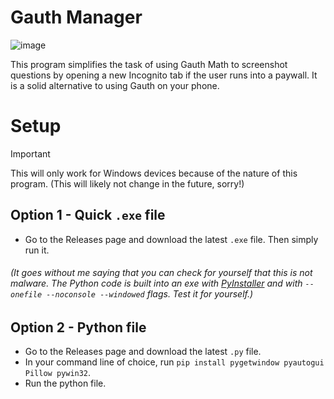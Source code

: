 # Gauth Manager
![image](https://github.com/user-attachments/assets/03f3643b-87bf-46cd-83ef-0626ed3e68da)

This program simplifies the task of using Gauth Math to screenshot questions by opening a new Incognito tab if the user runs into a paywall. It is a solid alternative to using Gauth on your phone.

# Setup
> [!IMPORTANT]
> This will only work for Windows devices because of the nature of this program. (This will likely not change in the future, sorry!)
## Option 1 - Quick `.exe` file
- Go to the Releases page and download the latest `.exe` file. Then simply run it.
###### (It goes without me saying that you can check for yourself that this is not malware. The Python code is built into an exe with [PyInstaller](https://pypi.org/project/pyinstaller/) and with `--onefile --noconsole --windowed` flags. Test it for yourself.)
## Option 2 - Python file
- Go to the Releases page and download the latest `.py` file.
- In your command line of choice, run `pip install pygetwindow pyautogui Pillow pywin32`.
- Run the python file.
